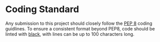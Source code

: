 Coding Standard
=========

Any submission to this project should closely follow the
[PEP 8](https://www.python.org/dev/peps/pep-0008/) coding guidlines.
To ensure a consistent format beyond PEP8, code should be linted with
[black](https://github.com/ambv/black), with lines can be up to 100
characters long.
